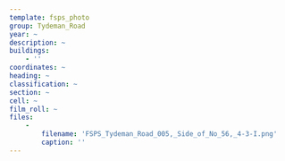 ```yaml
---
template: fsps_photo
group: Tydeman_Road
year: ~
description: ~
buildings:
    - ''
coordinates: ~
heading: ~
classification: ~
section: ~
cell: ~
film_roll: ~
files:
    -
        filename: 'FSPS_Tydeman_Road_005,_Side_of_No_56,_4-3-I.png'
        caption: ''
---
```

